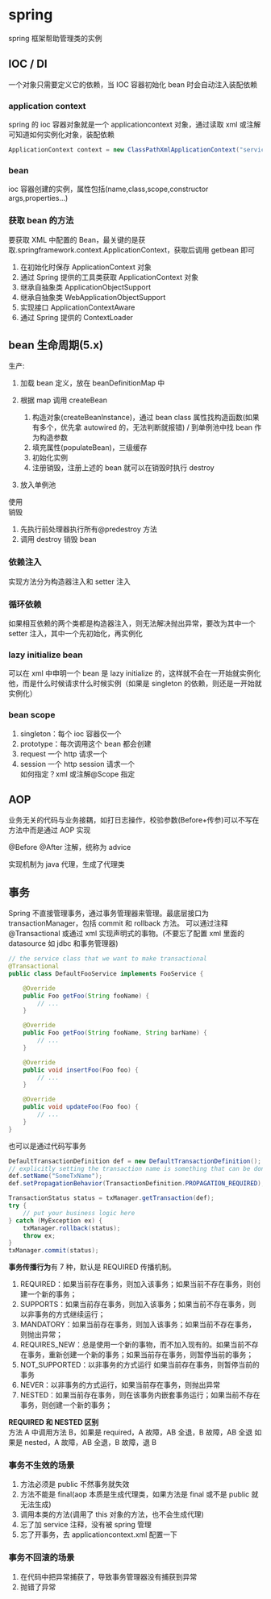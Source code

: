 # spring

spring 框架帮助管理类的实例

## IOC / DI

一个对象只需要定义它的依赖，当 IOC 容器初始化 bean 时会自动注入装配依赖

### application context

spring 的 ioc 容器对象就是一个 applicationcontext 对象，通过读取 xml 或注解可知道如何实例化对象，装配依赖

```java
ApplicationContext context = new ClassPathXmlApplicationContext("services.xml", "daos.xml"); //使用classpath中的xml来初始化applicaitoncontext
```

### bean

ioc 容器创建的实例，属性包括(name,class,scope,constructor args,properties...)

### 获取 bean 的方法

要获取 XML 中配置的 Bean，最关键的是获取.springframework.context.ApplicationContext，获取后调用 getbean 即可

1. 在初始化时保存 ApplicationContext 对象
1. 通过 Spring 提供的工具类获取 ApplicationContext 对象
1. 继承自抽象类 ApplicationObjectSupport
1. 继承自抽象类 WebApplicationObjectSupport
1. 实现接口 ApplicationContextAware
1. 通过 Spring 提供的 ContextLoader

## bean 生命周期(5.x)

生产:

1. 加载 bean 定义，放在 beanDefinitionMap 中
2. 根据 map 调用 createBean

   1. 构造对象(createBeanInstance)，通过 bean class 属性找构造函数(如果有多个，优先拿 autowired 的，无法判断就报错) / 到单例池中找 bean 作为构造参数
   2. 填充属性(populateBean)，三级缓存
   3. 初始化实例
   4. 注册销毁，注册上述的 bean 就可以在销毁时执行 destroy

3. 放入单例池

使用  
销毁

1. 先执行前处理器执行所有@predestroy 方法
2. 调用 destroy 销毁 bean

### 依赖注入

实现方法分为构造器注入和 setter 注入

### 循环依赖

如果相互依赖的两个类都是构造器注入，则无法解决抛出异常，要改为其中一个 setter 注入，其中一个先初始化，再实例化

### lazy initialize bean

可以在 xml 中申明一个 bean 是 lazy initialize 的，这样就不会在一开始就实例化他，而是什么时候请求什么时候实例（如果是 singleton 的依赖，则还是一开始就实例化）

### bean scope

1. singleton：每个 ioc 容器仅一个
2. prototype：每次调用这个 bean 都会创建
3. request 一个 http 请求一个
4. session 一个 http session 请求一个  
   如何指定？xml 或注解@Scope 指定

## AOP

业务无关的代码与业务接耦，如打日志操作，校验参数(Before+传参)可以不写在方法中而是通过 AOP 实现

@Before @After 注解，统称为 advice

实现机制为 java 代理，生成了代理类

## 事务

Spring 不直接管理事务，通过事务管理器来管理。最底层接口为 transactionManager，包括 commit 和 rollback 方法。 可以通过注释@Transactional 或通过 xml 实现声明式的事物。(不要忘了配置 xml 里面的 datasource 如 jdbc 和事务管理器)

```java
// the service class that we want to make transactional
@Transactional
public class DefaultFooService implements FooService {

    @Override
    public Foo getFoo(String fooName) {
        // ...
    }

    @Override
    public Foo getFoo(String fooName, String barName) {
        // ...
    }

    @Override
    public void insertFoo(Foo foo) {
        // ...
    }

    @Override
    public void updateFoo(Foo foo) {
        // ...
    }
}


```

也可以是通过代码写事务

```java
DefaultTransactionDefinition def = new DefaultTransactionDefinition();
// explicitly setting the transaction name is something that can be done only programmatically
def.setName("SomeTxName");
def.setPropagationBehavior(TransactionDefinition.PROPAGATION_REQUIRED);

TransactionStatus status = txManager.getTransaction(def);
try {
    // put your business logic here
} catch (MyException ex) {
    txManager.rollback(status);
    throw ex;
}
txManager.commit(status);


```

**事务传播行为**有 7 种，默认是 REQUIRED 传播机制。

1. REQUIRED：如果当前存在事务，则加入该事务；如果当前不存在事务，则创建一个新的事务；
1. SUPPORTS：如果当前存在事务，则加入该事务；如果当前不存在事务，则以非事务的方式继续运行；
1. MANDATORY：如果当前存在事务，则加入该事务；如果当前不存在事务，则抛出异常；
1. REQUIRES_NEW：总是使用一个新的事物，而不加入现有的。如果当前不存在事务，重新创建一个新的事务；如果当前存在事务，则暂停当前的事务；
1. NOT_SUPPORTED：以非事务的方式运行 如果当前存在事务，则暂停当前的事务
1. NEVER：以非事务的方式运行，如果当前存在事务，则抛出异常
1. NESTED：如果当前存在事务，则在该事务内嵌套事务运行；如果当前不存在事务，则创建一个新的事务；

**REQUIRED 和 NESTED 区别**  
方法 A 中调用方法 B，如果是 required，A 故障，AB 全退，B 故障，AB 全退
如果是 nested，A 故障，AB 全退，B 故障，退 B

### 事务不生效的场景

1. 方法必须是 public 不然事务就失效
1. 方法不能是 final(aop 本质是生成代理类，如果方法是 final 或不是 public 就无法生成)
1. 调用本类的方法(调用了 this 对象的方法，也不会生成代理)
1. 忘了加 service 注释，没有被 spring 管理
1. 忘了开事务，去 applicationcontext.xml 配置一下

### 事务不回滚的场景

1. 在代码中把异常捕获了，导致事务管理器没有捕获到异常
2. 抛错了异常
